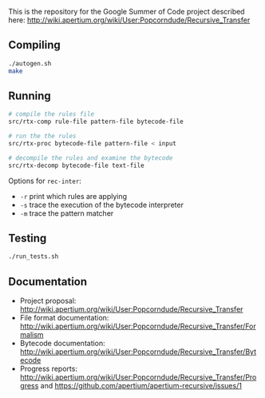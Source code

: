 This is the repository for the Google Summer of Code project described here: http://wiki.apertium.org/wiki/User:Popcorndude/Recursive_Transfer

Compiling
---------

```bash
./autogen.sh
make
```

Running
-------

```bash
# compile the rules file
src/rtx-comp rule-file pattern-file bytecode-file

# run the the rules
src/rtx-proc bytecode-file pattern-file < input

# decompile the rules and examine the bytecode
src/rtx-decomp bytecode-file text-file
```

Options for ```rec-inter```:
 - ```-r``` print which rules are applying
 - ```-s``` trace the execution of the bytecode interpreter
 - ```-m``` trace the pattern matcher

Testing
-------

```bash
./run_tests.sh
```

Documentation
-------------

 - Project proposal: http://wiki.apertium.org/wiki/User:Popcorndude/Recursive_Transfer
 - File format documentation: http://wiki.apertium.org/wiki/User:Popcorndude/Recursive_Transfer/Formalism
 - Bytecode documentation: http://wiki.apertium.org/wiki/User:Popcorndude/Recursive_Transfer/Bytecode
 - Progress reports: http://wiki.apertium.org/wiki/User:Popcorndude/Recursive_Transfer/Progress and https://github.com/apertium/apertium-recursive/issues/1
